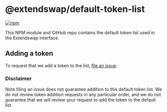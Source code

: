 # @extendswap/default-token-list

[![npm](https://img.shields.io/npm/v/@extendswap/default-token-list)](https://unpkg.com/@extendswap/default-token-list@latest/)

This NPM module and GitHub repo contains the default token list used in the Extendswap interface.

## Adding a token

To request that we add a token to the list, 
[file an issue](https://github.com/extendswap/default-token-list/issues/new?assignees=&labels=token+request&template=token-request.md&title=Add+%7BTOKEN_SYMBOL%7D%3A+%7BTOKEN_NAME%7D).

### Disclaimer

Note filing an issue does not guarantee addition to this default token list.
We do not review token addition requests in any particular order, and we do not
guarantee that we will review your request to add the token to the default list.

